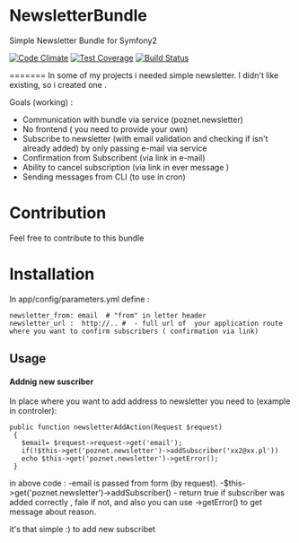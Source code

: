  
  
NewsletterBundle
================
Simple Newsletter Bundle  for  Symfony2

[![Code Climate](https://codeclimate.com/github/poznet/NewsletterBundle/badges/gpa.svg)](https://codeclimate.com/github/poznet/NewsletterBundle) [![Test Coverage](https://codeclimate.com/github/poznet/NewsletterBundle/badges/coverage.svg)](https://codeclimate.com/github/poznet/NewsletterBundle/coverage) [![Build Status](https://travis-ci.org/poznet/NewsletterBundle.svg?branch=master)](https://travis-ci.org/poznet/NewsletterBundle)

=======
In some  of my projects  i needed simple  newsletter. I didn't like existing, so i created one .
 
Goals (working) : 


 - Communication with bundle via service (poznet.newsletter)
 - No frontend ( you need  to provide your own)
 - Subscribe to newsletter (with  email validation and checking  if isn't already  added) by only  passing e-mail via service    
 - Confirmation from Subscribent  (via link in e-mail) 
 - Ability to cancel subscription (via  link  in ever message )  
 - Sending messages  from CLI (to use in cron)



Contribution
================
Feel free to contribute to this bundle


Installation 
================
In app/config/parameters.yml define :
```
newsletter_from: email  # "from" in letter header 
newsletter_url :  http://.. #  - full url of  your application route  where you want to confirm subscribers ( confirmation via link)
```
 
 ## Usage
 

#### Addnig  new suscriber
In place where you want  to add address  to newsletter  you need to  (example in controler): 

```
public function newsletterAddAction(Request $request)
 {
   $email= $request->request->get('email'); 
   if(!$this->get('poznet.newsletter')->addSubscriber('xx2@xx.pl'))         
   echo $this->get('poznet.newsletter')->getError();
 }
```

in above  code :
-email is passed from form (by request).
-$this->get('poznet.newsletter')->addSubscriber() - return true if subscriber was added correctly , fale if  not, and also  you  can use ->getError()  to get message about reason.



 it's  that  simple :) to add  new subscribet 
